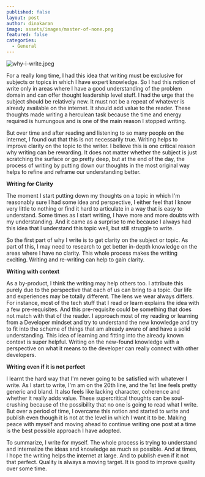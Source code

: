 ```yaml
---
published: false
layout: post
author: dinakaran
image: assets/images/master-of-none.png
featured: false
categories:
  - General
---
```

![why-i-write.jpeg]({{site.baseurl}}/assets/images/why-i-write.jpeg)

For a really long time, I had this idea that writing must be exclusive for subjects or topics in which I have expert knowledge. So I had this notion of write only in areas where I have a good understanding of the problem domain and can offer thought leadership level stuff. I had the urge that the subject should be relatively new. It must not be a repeat of whatever is already available on the internet. It should add value to the reader. These thoughts made writing a herculean task because the time and energy required is humungous and is one of the main reason I stopped writing. 

But over time and after reading and listening to so many people on the internet, I found out that this is not necessarily true. Writing helps to improve clarity on the topic to the writer. I believe this is one critical reason why writing can be rewarding. It does not matter whether the subject is just scratching the surface or go pretty deep, but at the end of the day, the process of writing by putting down our thoughts in the most original way helps to refine and reframe our understanding better. 

**Writing for Clarity**

The moment I start putting down my thoughts on a topic in which I'm reasonably sure I had some idea and perspective, I either feel that I know very little to nothing or find it hard to articulate in a way that is easy to understand. Some times as I start writing, I have more and more doubts with my understanding. And it came as a surprise to me because I always had this idea that I understand this topic well, but still struggle to write.  

So the first part of why I write is to get clarity on the subject or topic. As part of this, I may need to research to get better in-depth knowledge on the areas where I have no clarity. This whole process makes the writing exciting. Writing and re-writing can help to gain clarity.

**Writing with context**

As a by-product, I think the writing may help others too. I attribute this purely due to the perspective that each of us can bring to a topic. Our life and experiences may be totally different. The lens we wear always differs. For instance, most of the tech stuff that I read or learn explains the idea with a few pre-requisites. And this pre-requisite could be something that does not match with that of the reader. I approach most of my reading or learning from a Developer mindset and try to understand the new knowledge and try to fit into the scheme of things that am already aware of and have a solid understanding. This idea of learning and fitting into the already known context is super helpful. Writing on the new-found knowledge with a perspective on what it means to the developer can really connect with other developers. 

**Writing even if it is not perfect** 

I learnt the hard way that I'm never going to be satisfied with whatever I write. As I start to write, I'm am on the 20th line, and the 1st line feels pretty generic and bland. It also feels like lacking character, coherence and whether it really adds value. These supercritical thoughts can be soul-crushing because of the possibility that no one is going to read what I write. But over a period of time, I overcame this notion and started to write and publish even though it is not at the level in which I want it to be. Making peace with myself and moving ahead to continue writing one post at a time is the best possible approach I have adopted.

To summarize, I write for myself. The whole process is trying to understand and internalize the ideas and knowledge as much as possible. And at times, I hope the writing helps the internet at large. And to publish even if it not that perfect. Quality is always a moving target. It is good to improve quality over some time. 